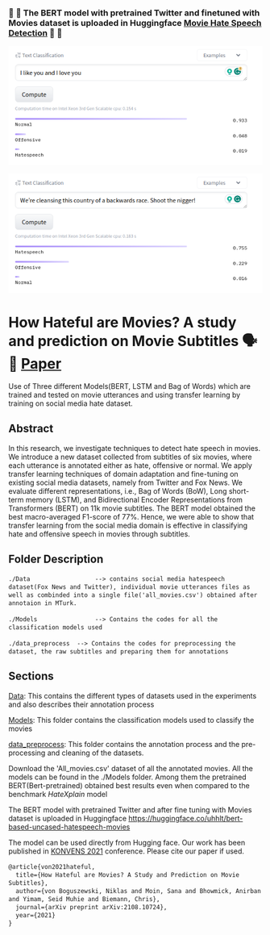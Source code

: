 ### :tada: :tada:  The BERT model with pretrained Twitter and finetuned with Movies dataset is uploaded in Huggingface [Movie Hate Speech Detection](https://huggingface.co/uhhlt/bert-based-uncased-hatespeech-movies) :tada: :tada: 

![Screenshot](https://github.com/Anirbanbhk88/hatespeech/blob/main/Screenshot-hatespeech1.png)

![Screenshot](https://github.com/Anirbanbhk88/hatespeech/blob/main/Screenshot-hatespeech2.png)

# How Hateful are Movies? A study and prediction on Movie Subtitles :speaking_head: 🎥 [Paper](https://aclanthology.org/2021.konvens-1.4/)
Use of Three different Models(BERT, LSTM and Bag of Words) which are trained and tested on movie utterances and using transfer learning by training on social media hate dataset.

## Abstract
In this research, we investigate techniques to detect hate speech in movies. We introduce a new dataset collected from subtitles of six movies, where each utterance is annotated either as hate, offensive or normal. We apply transfer learning techniques of domain adaptation and fine-tuning on existing social media datasets, namely from Twitter and Fox News. We evaluate different representations, i.e., Bag of Words (BoW), Long short-term memory (LSTM), and Bidirectional Encoder Representations from Transformers (BERT) on 11k movie subtitles. The BERT model obtained the best macro-averaged F1-score of 77%. Hence, we were able to show that transfer learning from the social media domain is effective in classifying hate and offensive speech in movies through subtitles.

## Folder Description
```
./Data                  --> contains social media hatespeech dataset(Fox News and Twitter), individual movie utterances files as well as combinded into a single file('all_movies.csv') obtained after annotaion in MTurk.

./Models                --> Contains the codes for all the classification models used

./data_preprocess  --> Contains the codes for preprocessing the dataset, the raw subtitles and preparing them for annotations	
```

## Sections
[Data](https://github.com/uhh-lt/hatespeech/blob/main/data/README.md): This contains the different types of datasets used in the experiments and also describes their annotation process

[Models](https://github.com/uhh-lt/hatespeech/blob/main/Models/README.md): This folder contains the classification models used to classify the movies


[data_preprocess](https://github.com/uhh-lt/hatespeech/blob/main/Code%20For%20Annotations/README.md): This folder contains the annotation process and the pre-processing and cleaning of the datasets.

Download the 'All_movies.csv' dataset of all the annotated movies. All the models can be found in the ./Models folder. Among them the pretrained BERT(Bert-pretrained) obtained best results even when compared to the benchmark *HateXplain* model

The BERT model with pretrained Twitter and after fine tuning with Movies dataset is uploaded in Huggingface https://huggingface.co/uhhlt/bert-based-uncased-hatespeech-movies

The model can be used directly from Hugging face. Our work has been published in [KONVENS 2021](https://konvens2021.phil.hhu.de/) conference. Please cite our paper if used.
```
@article{von2021hateful,
  title={How Hateful are Movies? A Study and Prediction on Movie Subtitles},
  author={von Boguszewski, Niklas and Moin, Sana and Bhowmick, Anirban and Yimam, Seid Muhie and Biemann, Chris},
  journal={arXiv preprint arXiv:2108.10724},
  year={2021}
}
```
